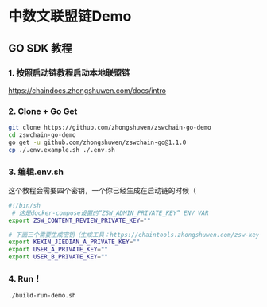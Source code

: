 # 中数文联盟链Demo
## GO SDK 教程

### 1. 按照启动链教程启动本地联盟链
https://chaindocs.zhongshuwen.com/docs/intro
### 2. Clone + Go Get

```bash
git clone https://github.com/zhongshuwen/zswchain-go-demo
cd zswchain-go-demo
go get -u github.com/zhongshuwen/zswchain-go@1.1.0
cp ./.env.example.sh ./.env.sh
```
### 3. 编辑.env.sh
这个教程会需要四个密钥，一个你已经生成在启动链的时候（
```bash
#!/bin/sh
 # 这是docker-compose设置的“ZSW_ADMIN_PRIVATE_KEY” ENV VAR
export ZSW_CONTENT_REVIEW_PRIVATE_KEY=""

# 下面三个需要生成密钥（生成工具：https://chaintools.zhongshuwen.com/zsw-key-generator.html）
export KEXIN_JIEDIAN_A_PRIVATE_KEY="" 
export USER_A_PRIVATE_KEY=""
export USER_B_PRIVATE_KEY=""
```

### 4. Run！
```bash
./build-run-demo.sh
```